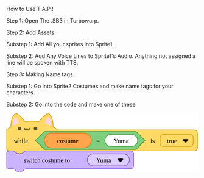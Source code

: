 How to Use T.A.P.!

Step 1: Open The .SB3 in Turbowarp.

Step 2: Add Assets.

Substep 1: Add All your sprites into Sprite1.

Substep 2: Add Any Voice Lines to Sprite1's Audio. Anything not assigned a line will be spoken with TTS.


Step 3: Making Name tags.

Substep 1: Go into Sprite2 Costumes and make name tags for your characters.

Substep 2: Go into the code and make one of these

![The Blocks](https://github.com/ikyih/tap/raw/refs/heads/main/block_12_8_2024-12_02_28%20PM.svg)